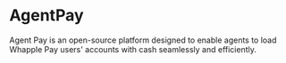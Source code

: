 # AgentPay
Agent Pay is an open-source platform designed to enable agents to load Whapple Pay users' accounts with cash seamlessly and efficiently.

